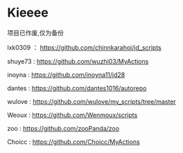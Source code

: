 # Kieeee


项目已作废,仅为备份

lxk0309 ：  https://github.com/chinnkarahoi/jd_scripts

shuye73  :  https://github.com/wuzhi03/MyActions

inoyna :   https://github.com/inoyna11/jd28

dantes :  https://github.com/dantes1016/autorepo

wulove :  https://github.com/wulove/my_scripts/tree/master

Weoux :   https://github.com/Wenmoux/scripts

zoo :   https://github.com/zooPanda/zoo

Choicc  :   https://github.com/Choicc/MyActions

